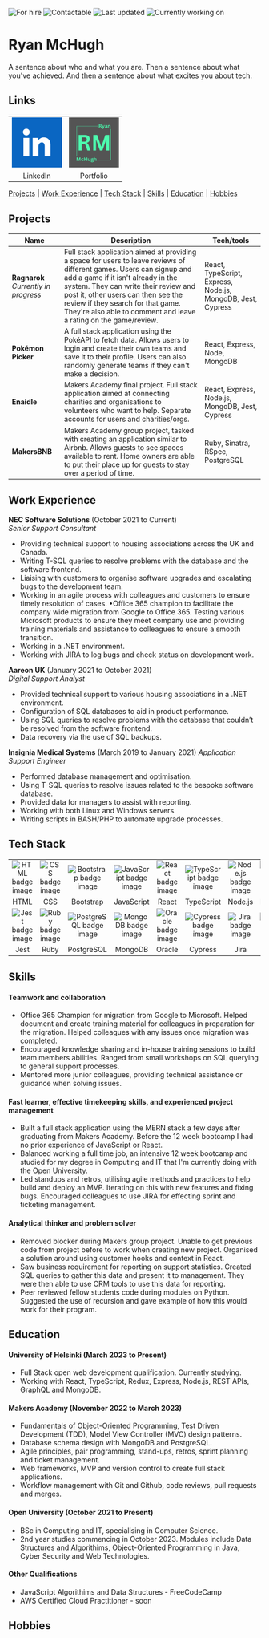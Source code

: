 ![For hire](https://img.shields.io/badge/Available%20for%20hire-Yes-blue)
![Contactable](https://img.shields.io/badge/Contactable-Absolutely-red)
![Last updated](https://img.shields.io/badge/Last%20updated-March%202023-green)
![Currently working on](https://img.shields.io/badge/Currently%20working%20on-Ragnarok-blueviolet)

# Ryan McHugh

A sentence about who and what you are. Then a sentence about what you've achieved. And then a sentence about what excites you about tech.

## Links
<table>
  <tr>
    <td align="center">
    <a href="https://www.linkedin.com/in/ryan-s-mchugh/"><img src="images/linkedin.png" width="100" alt="linkedin logo"></a>
    </td>
    <td align="center">
    <a href="https://ryanmchugh.netlify.app/"><img src="images/portfolio_logo.png" width="100" alt="portfolio logo"></a>
    </td>
  </tr>
  <tr>
    <td align="center">
      LinkedIn
    </td>
    <td align="center">
      Portfolio
    </td>
  </tr>
</table>

[Projects](#Projects) | [Work Experience](#Work-Experience) | [Tech Stack](#Tech-Stack) | [Skills](#Skills) | [Education](#Education) | [Hobbies](#Hobbies)

## Projects

| Name                         | Description       | Tech/tools        |
| ---------------------------- | ----------------- | ----------------- |
| **Ragnarok** *Currently in progress* | Full stack application aimed at providing a space for users to leave reviews of different games. Users can signup and add a game if it isn't already in the system. They can write their review and post it, other users can then see the review if they search for that game. They're also able to comment and leave a rating on the game/review. | React, TypeScript, Express, Node.js, MongoDB, Jest, Cypress |
| **Pokémon Picker** | A full stack application using the PokéAPI to fetch data. Allows users to login and create their own teams and save it to their profile. Users can also randomly generate teams if they can't make a decision. | React, Express, Node, MongoDB |
| **Enaidle** | Makers Academy final project. Full stack application aimed at connecting charities and organisations to volunteers who want to help. Separate accounts for users and charities/orgs. | React, Express, Node.js, MongoDB, Jest, Cypress |
| **MakersBNB** | Makers Academy group project, tasked with creating an application similar to Airbnb. Allows guests to see spaces available to rent. Home owners are able to put their place up for guests to stay over a period of time. | Ruby, Sinatra, RSpec, PostgreSQL |

## Work Experience

**NEC Software Solutions** (October 2021 to Current)  
_Senior Support Consultant_

- Providing technical support to housing associations
across the UK and Canada.
- Writing T-SQL queries to resolve problems with the database and the software frontend.
- Liaising with customers to organise software upgrades and escalating bugs to the development team.
- Working in an agile process with colleagues and customers to ensure timely resolution of cases. •Office 365 champion to facilitate the company wide migration from Google to Office 365. Testing various Microsoft products to ensure they meet company use and providing training materials and assistance to colleagues to ensure a smooth transition.
- Working in a .NET environment.
- Working with JIRA to log bugs and check status on development work.

**Aareon UK** (January 2021 to October 2021)  
_Digital Support Analyst_

- Provided technical support to various housing associations in a .NET environment.
- Configuration of SQL databases to aid in product performance.
- Using SQL queries to resolve problems with the database that couldn’t be resolved from the software frontend.
- Data recovery via the use of SQL backups.

**Insignia Medical Systems** (March 2019 to January 2021)
_Application Support Engineer_

- Performed database management and optimisation.
- Using T-SQL queries to resolve issues related to the bespoke software database.
- Provided data for managers to assist with reporting.
- Working with both Linux and Windows servers.
- Writing scripts in BASH/PHP to automate upgrade processes.


## Tech Stack
<table>
  <tr>
    <td align="center">
    <img src="https://user-images.githubusercontent.com/25181517/192158954-f88b5814-d510-4564-b285-dff7d6400dad.png" width="100" alt="HTML badge image">
    </td>
    <td align="center">
    <img src="https://user-images.githubusercontent.com/25181517/183898674-75a4a1b1-f960-4ea9-abcb-637170a00a75.png" width="100" alt="CSS badge image">
    </td>
    <td align="center">
    <img src="https://user-images.githubusercontent.com/25181517/183898054-b3d693d4-dafb-4808-a509-bab54cf5de34.png" width="100" alt="Bootstrap badge image">
    </td>
    <td align="center">
    <img src="https://user-images.githubusercontent.com/25181517/117447155-6a868a00-af3d-11eb-9cfe-245df15c9f3f.png" width="100" alt="JavaScript badge image">
    </td>
    <td align="center">
    <img src="https://user-images.githubusercontent.com/25181517/183897015-94a058a6-b86e-4e42-a37f-bf92061753e5.png" width="100" alt="React badge image">
    </td>
    <td align="center">
    <img src="https://user-images.githubusercontent.com/25181517/183890598-19a0ac2d-e88a-4005-a8df-1ee36782fde1.png" width="100" alt="TypeScript badge image">
    </td>
    <td align="center">
    <img src="https://user-images.githubusercontent.com/25181517/183568594-85e280a7-0d7e-4d1a-9028-c8c2209e073c.png" width="100" alt="Node.js badge image">
    </td>
    <td align="center">
    <img src="https://user-images.githubusercontent.com/25181517/183859966-a3462d8d-1bc7-4880-b353-e2cbed900ed6.png" width="100" alt="Express badge image">
    </td>
  </tr>
  <tr>
    <td align="center">
      HTML
    </td>
    <td align="center">
      CSS
    </td>
    <td align="center">
      Bootstrap
    </td>
    <td align="center">
      JavaScript
    </td>
    <td align="center">
      React
    </td>
    <td align="center">
      TypeScript
    </td>
    <td align="center">
      Node.js
    </td>
    <td align="center">
      Express
    </td>
  </tr>
  <tr>
    <td align="center">
    <img src="https://user-images.githubusercontent.com/25181517/187955005-f4ca6f1a-e727-497b-b81b-93fb9726268e.png" width="100" alt="Jest badge image">
    </td>
    <td align="center">
    <img src="https://user-images.githubusercontent.com/25181517/192603745-7d34df9e-7756-4756-a539-6a61badf7a80.png" width="100" alt="Ruby badge image">
    </td>
    <td align="center">
    <img src="https://user-images.githubusercontent.com/25181517/117208740-bfb78400-adf5-11eb-97bb-09072b6bedfc.png" width="100" alt="PostgreSQL badge image">
    </td>
    <td align="center">
    <img src="https://user-images.githubusercontent.com/25181517/182884177-d48a8579-2cd0-447a-b9a6-ffc7cb02560e.png" width="100" alt="MongoDB badge image">
    </td>
    <td align="center">
    <img src="https://user-images.githubusercontent.com/25181517/117208736-bdedc080-adf5-11eb-912f-61c7d43705f6.png" width="100" alt="Oracle badge image">
    </td>
    <td align="center">
    <img src="https://user-images.githubusercontent.com/68279555/200387386-276c709f-380b-46cc-81fd-f292985927a8.png" width="100" alt="Cypress badge image">
    </td>
    <td align="center">
    <img src="https://user-images.githubusercontent.com/25181517/183912952-83784e94-629d-4c34-a961-ae2ae795b662.png" width="100" alt="Jira badge image">
    </td>
    <td align="center">
    <img src="https://user-images.githubusercontent.com/25181517/192108372-f71d70ac-7ae6-4c0d-8395-51d8870c2ef0.png" width="100" alt="Git badge image">
    </td>
  </tr>
  <tr>
    <td align="center">
      Jest
    </td>
    <td align="center">
      Ruby
    </td>
    <td align="center">
      PostgreSQL
    </td>
    <td align="center">
      MongoDB
    </td>
    <td align="center">
      Oracle
    </td>
    <td align="center">
      Cypress
    </td>
    <td align="center">
      Jira
    </td>
    <td align="center">
      Git
    </td>
  </tr>
</table>

## Skills

#### Teamwork and collaboration
- Office 365 Champion for migration from Google to Microsoft. Helped document and create training material for colleagues in preparation for the migration. Helped colleagues with any issues once migration was completed.
- Encouraged knowledge sharing and in-house training sessions to build team members abilities. Ranged from small workshops on SQL querying to general support processes.
- Mentored more junior colleagues, providing technical assistance or guidance when solving issues.

#### Fast learner, effective timekeeping skills, and experienced project management
- Built a full stack application using the MERN stack a few days after graduating from Makers Academy. Before the 12 week bootcamp I had no prior experience of JavaScript or React.
- Balanced working a full time job, an intensive 12 week bootcamp and studied for my degree in Computing and IT that I'm currently doing with the Open University.
- Led standups and retros, utilising agile methods and practices to help build and deploy an MVP. Iterating on this with new features and fixing bugs. Encouraged colleagues to use JIRA for effecting sprint and ticketing management.

#### Analytical thinker and problem solver
- Removed blocker during Makers group project. Unable to get previous code from project before to work when creating new project. Organised a solution around using customer hooks and context in React.
- Saw business requirement for reporting on support statistics. Created SQL queries to gather this data and present it to management. They were then able to use CRM tools to use this data for reporting.
- Peer reviewed fellow students code during modules on Python. Suggested the use of recursion and gave example of how this would work for their program.


## Education

#### University of Helsinki (March 2023 to Present)
- Full Stack open web development qualification. Currently studying.
- Working with React, TypeScript, Redux, Express, Node.js, REST APIs, GraphQL and MongoDB.

#### Makers Academy (November 2022 to March 2023)
- Fundamentals of Object-Oriented Programming, Test Driven Development (TDD), Model View Controller (MVC) design patterns.
- Database schema design with MongoDB and PostgreSQL.
- Agile principles, pair programming, stand-ups, retros, sprint planning and ticket management.
- Web frameworks, MVP and version control to create full stack applications.
- Workflow management with Git and Github, code reviews, pull requests and merges.


#### Open University (October 2021 to Present)

- BSc in Computing and IT, specialising in Computer Science.
- 2nd year studies commencing in October 2023. Modules include Data Structures and Algorithims, Object-Oriented Programming in Java, Cyber Security and Web Technologies.

#### Other Qualifications
- JavaScript Algorithims and Data Structures - FreeCodeCamp
- AWS Certified Cloud Practitioner - soon

## Hobbies
